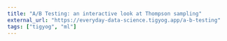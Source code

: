 ```yaml
---
title: "A/B Testing: an interactive look at Thompson sampling"
external_url: "https://everyday-data-science.tigyog.app/a-b-testing"
tags: ["tigyog", "ml"]
---
```


